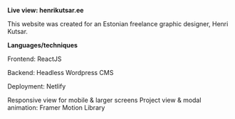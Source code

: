 **Live view: henrikutsar.ee**

This website was created for an Estonian freelance graphic designer, Henri Kutsar.

**Languages/techniques**

Frontend: ReactJS

Backend: Headless Wordpress CMS

Deployment: Netlify


Responsive view for mobile & larger screens
Project view & modal animation: Framer Motion Library

